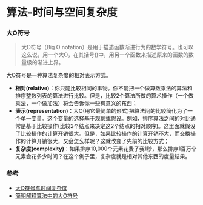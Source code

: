 # 算法-时间与空间复杂度


### 大O符号 
> 大O符号（Big O notation）是用于描述函数渐进行为的数学符号。也可以这么说，用一个大O，在其括号()中，用另一个函数来描述原来的函数的数量级的渐进上界。

大O符号是一种算法复杂度的相对表示方式。

* **相对(relative)**：你只能比较相同的事物。你不能把一个做算数乘法的算法和排序整数列表的算法进行比较。但是，比较2个算法所做的算术操作（一个做乘法，一个做加法）将会告诉你一些有意义的东西；
* **表示(representation)**：大O(用它最简单的形式)把算法间的比较简化为了一个单一变量。这个变量的选择基于观察或假设。例如，排序算法之间的对比通常是基于比较操作(比较2个结点来决定这2个结点的相对顺序)。这里面就假设了比较操作的计算开销很大。但是，如果比较操作的计算开销不大，而交换操作的计算开销很大，又会怎么样呢？这就改变了先前的比较方式；
* **复杂度(complexity)**：如果排序10,000个元素花费了我1秒，那么排序1百万个元素会花多少时间？在这个例子里，复杂度就是相对其他东西的度量结果。

### 参考
* [大O符号与时间复杂度](https://blog.csdn.net/u010297957/article/details/51016782)
* [简明解释算法中的大O符号](http://blog.jobbole.com/55184/)